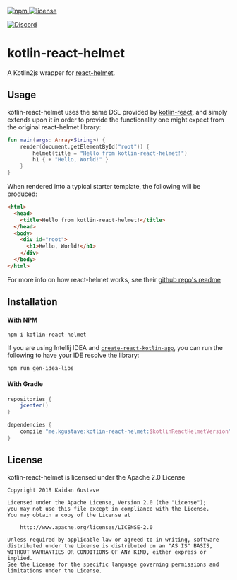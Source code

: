 [npm]: 	https://img.shields.io/npm/v/npm.svg
[license]: https://img.shields.io/badge/License-Apache%202.0-lightgrey.svg
[discord]: https://discord.gg/XCmwxy8
[discord-widget]: https://discordapp.com/api/guilds/301012120613552138/widget.png

[ ![npm][] ](https://www.npmjs.com/package/kotlin-react-helmet)
[ ![license][] ](https://github.com/Shengaero/kotlin-react-helmet/tree/master/LICENSE)

[ ![Discord][discord-widget] ][discord]

# kotlin-react-helmet

A Kotlin2js wrapper for [react-helmet](https://github.com/nfl/react-helmet).

## Usage

kotlin-react-helmet uses the same DSL provided by [kotlin-react](https://github.com/JetBrains/kotlin-wrappers/tree/master/kotlin-react),
and simply extends upon it in order to provide the functionality one might expect from the original react-helmet library:

```kotlin
fun main(args: Array<String>) {
    render(document.getElementById("root")) {
        helmet(title = "Hello from kotlin-react-helmet!")
        h1 { + "Hello, World!" }
    }
}
```

When rendered into a typical starter template, the following will be produced:
```html
<html>
  <head>
    <title>Hello from kotlin-react-helmet!</title>
  </head>
  <body>
    <div id="root">
      <h1>Hello, World!</h1>
    </div>
  </body>
</html>
```

For more info on how react-helmet works, see their [github repo's readme](https://github.com/nfl/react-helmet/blob/master/README.md)

## Installation

#### With NPM

`npm i kotlin-react-helmet`

If you are using Intellij IDEA and [`create-react-kotlin-app`](https://github.com/JetBrains/create-react-kotlin-app),
you can run the following to have your IDE resolve the library:

`npm run gen-idea-libs`

#### With Gradle

```gradle
repositories {
    jcenter()
}

dependencies {
    compile "me.kgustave:kotlin-react-helmet:$kotlinReactHelmetVersion"
}
```

## License

kotlin-react-helmet is licensed under the Apache 2.0 License

```
Copyright 2018 Kaidan Gustave

Licensed under the Apache License, Version 2.0 (the "License");
you may not use this file except in compliance with the License.
You may obtain a copy of the License at

    http://www.apache.org/licenses/LICENSE-2.0

Unless required by applicable law or agreed to in writing, software
distributed under the License is distributed on an "AS IS" BASIS,
WITHOUT WARRANTIES OR CONDITIONS OF ANY KIND, either express or implied.
See the License for the specific language governing permissions and
limitations under the License.
```